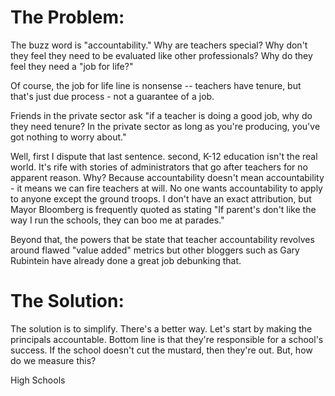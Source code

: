 <!--
.. title: Evaluating Teachers - Evaluating schools
.. slug: 2013-05-09-Evaluating_Teachers.md
.. date: 2013-05-09
.. tags: 
.. type: text
-->


# The Problem: 


The buzz word is "accountability." Why are teachers special? Why don't
they feel they need to be evaluated like other professionals? Why do
they feel they need a "job for life?"

Of course, the job for life line is nonsense -- teachers have tenure,
but that's just due process - not a guarantee of a job.

Friends in the private sector ask "if a teacher is doing a good job,
why do they need tenure? In the private sector as long as you're
producing, you've got nothing to worry about."

Well, first I dispute that last sentence. second, K-12 education isn't
the real world. It's rife with stories of administrators that go after
teachers for no apparent reason. Why? Because accountability doesn't
mean accountability - it means we can fire teachers at will. No one
wants accountability to apply to anyone except the ground troops. I
don't have an exact attribution, but Mayor Bloomberg is frequently
quoted as stating "If parent's don't like the way I run the schools,
they can boo me at parades."

Beyond that, the powers that be state that teacher accountability
revolves around flawed "value added" metrics but other bloggers such as Gary
Rubintein have already done a great job debunking that.

# The Solution:


The solution is to simplify. There's a better way. Let's start by
making the principals accountable. Bottom line is that they're
responsible for a school's success. If the school doesn't cut the
mustard, then they're out. But, how do we measure this?

High Schools
